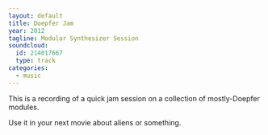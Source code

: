 ```yaml
---
layout: default
title: Doepfer Jam
year: 2012
tagline: Modular Synthesizer Session
soundcloud:
  id: 214017667
  type: track
categories:
  - music
---
```

This is a recording of a quick jam session on a collection of mostly-Doepfer modules.

Use it in your next movie about aliens or something.
